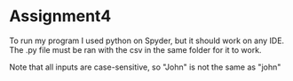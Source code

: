 # Assignment4
To run my program I used python on Spyder, but it should work on any IDE. The .py file must be ran with the csv in the same folder for it to work.

Note that all inputs are case-sensitive, so "John" is not the same as "john"
